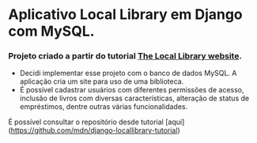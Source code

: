 # Aplicativo Local Library em Django com MySQL.


### Projeto criado a partir do tutorial [The Local Library website](https://developer.mozilla.org/en-US/docs/Learn/Server-side/Django/Tutorial_local_library_website).

* Decidi implementar esse projeto com o banco de dados MySQL.
A aplicação cria um site para uso de uma biblioteca.
* É possível cadastrar usuários com diferentes permissões de acesso, inclusão de livros com diversas características, alteração de status de empréstimos, dentre outras várias funcionalidades.

É possível consultar o repositório desde tutorial [aqui] (https://github.com/mdn/django-locallibrary-tutorial)
